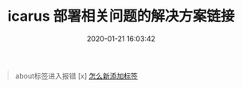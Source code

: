 ﻿---
title: icarus 部署相关问题的解决方案链接
date: 2020-01-21 16:03:42
tag: [icarus,教程]
category: 部署
---

> about标签进入报错
[x] [怎么新添加标签](https://www.zhihu.com/question/29017171)